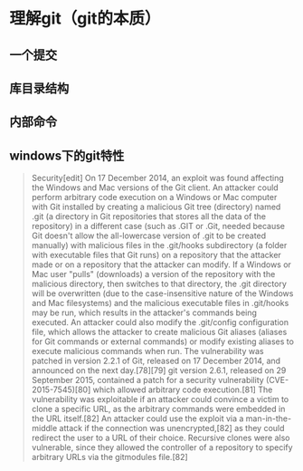 理解git（git的本质）
===================

## 一个提交

## 库目录结构

## 内部命令

## windows下的git特性

> Security[edit]
> On 17 December 2014, an exploit was found affecting the Windows and Mac versions of the Git client.
> An attacker could perform arbitrary code execution on a Windows or Mac computer with Git installed
> by creating a malicious Git tree (directory) named .git (a directory in Git repositories that stores
> all the data of the repository) in a different case (such as .GIT or .Git, needed because Git
> doesn't allow the all-lowercase version of .git to be created manually) with malicious files in the
> .git/hooks subdirectory (a folder with executable files that Git runs) on a repository that the
> attacker made or on a repository that the attacker can modify. If a Windows or Mac user "pulls"
> (downloads) a version of the repository with the malicious directory, then switches to that
> directory, the .git directory will be overwritten (due to the case-insensitive nature of the Windows
> and Mac filesystems) and the malicious executable files in .git/hooks may be run, which results in
> the attacker's commands being executed. An attacker could also modify the .git/config configuration
> file, which allows the attacker to create malicious Git aliases (aliases for Git commands or
> external commands) or modify existing aliases to execute malicious commands when run. The
> vulnerability was patched in version 2.2.1 of Git, released on 17 December 2014, and announced on
> the next day.[78][79] git version 2.6.1, released on 29 September 2015, contained a patch for a
> security vulnerability (CVE-2015-7545)[80] which allowed arbitrary code execution.[81] The
> vulnerability was exploitable if an attacker could convince a victim to clone a specific URL, as the
> arbitrary commands were embedded in the URL itself.[82] An attacker could use the exploit via a
> man-in-the-middle attack if the connection was unencrypted,[82] as they could redirect the user to a
> URL of their choice. Recursive clones were also vulnerable, since they allowed the controller of a
> repository to specify arbitrary URLs via the gitmodules file.[82]

[Git Wiki]: https://en.wikipedia.org/wiki/Git_(software)
